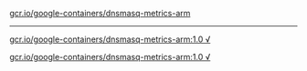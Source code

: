 [gcr.io/google-containers/dnsmasq-metrics-arm](https://hub.docker.com/r/anjia0532/google-containers.dnsmasq-metrics-arm/tags/) 

----
[gcr.io/google-containers/dnsmasq-metrics-arm:1.0 √](https://hub.docker.com/r/anjia0532/google-containers.dnsmasq-metrics-arm/tags/)

[gcr.io/google-containers/dnsmasq-metrics-arm:1.0 √](https://hub.docker.com/r/anjia0532/google-containers.dnsmasq-metrics-arm/tags/)

